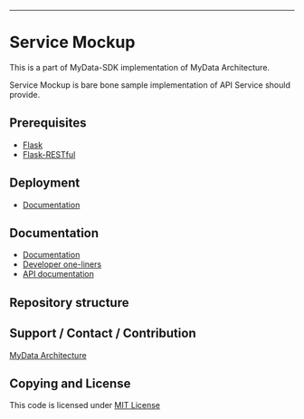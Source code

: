 
---

# Service Mockup
This is a part of MyData-SDK implementation of MyData Architecture.

Service Mockup is bare bone sample implementation of API Service should provide.

## Prerequisites
- [Flask](http://flask.pocoo.org/)
- [Flask-RESTful](http://flask-restful-cn.readthedocs.org/)


## Deployment

- [ Documentation ](/doc/developer_oneliners.md)

## Documentation
- [ Documentation ](/doc/)
- [ Developer one-liners ](/doc/developer_oneliners.md)
- [ API documentation ](/doc/api/)

## Repository structure

## Support / Contact / Contribution
[MyData Architecture](https://github.com/HIIT/mydata-stack)

## Copying and License
This code is licensed under [MIT License](LICENSE)